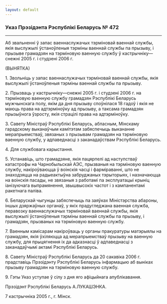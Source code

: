 ```yaml
---
layout: default
---
```


### Указ Прэзідэнта Рэспублікі Беларусь № 472

****

<span class="underline"></span>

Аб звальненні ў запас ваеннаслужачых тэрміновай ваеннай службы, якія
выслужылі ўстаноўленыя тэрміны ваеннай службы па прызыву, і прызыве
грамадзян на тэрміновую ваенную службу ў кастрычніку—снежні 2005 г. і
студзені 2006 г.

(ВЫНЯТКА)

1\. Звольніць у запас ваеннаслужачых тэрміновай ваеннай службы, якія
выслужылі ўстаноўленыя тэрміны ваеннай службы па прызыву.

2\. Прызваць у кастрычніку—снежні 2005 г. і студзені 2006 г. на
тэрміновую ваенную службу грамадзян Рэспублікі Беларусь
мужчынскага полу, якім да дня прызыву споўнілася 18 гадоў і якія
не маюць права на адтэрміноўку ад прызыву, а таксама грамадзян
прызыўнога ўзросту, якія страцілі права на адтэрміноўку.

3\. Савету Міністраў Рэспублікі Беларусь, абласным, Мінскаму гарадскому
выканаўчым камітэтам забяспечыць выкананне мерапрыемстваў, звязаных з
прызывам грамадзян на тэрміновую ваенную службу, у адпаведнасці з
заканадаўствам Рэспублікі Беларусь.

4\. Для службовага карыстання.

5\. Устанавіць, што грамадзяне, якія пацярпелі ад наступстваў катастрофы
на Чарнобыльскай АЭС, прызваныя на тэрміновую ваенную службу,
накіроўваюцца ў воінскія часці і фарміраванні, што не
знаходзяцца на радыеактыўна забруджаных тэрыторыях, і
назначаюцца на воінскія пасады, не звязаныя з работамі па
эксплуатацыі крыніц іанізуючага выпрамянення, звышвысокіх частот і з
кампанентамі ракетнага паліва.

6\. Беларускай чыгунцы забяспечыць па заяўках Міністэрства абароны,
іншых дзяржаўных органаў, у якіх прадугледжана ваенная служба,
перавозку ваеннаслужачых тэрміновай ваеннай службы, якія выслужылі
ўстаноўленыя тэрміны ваеннай службы па прызыву, і грамадзян, прызваных
на тэрміновую ваенную службу.

7\. Ваенным камісарам накіроўваць у органы пракуратуры матэрыялы на
грамадзян, якія ўхіляюцца ад мерапрыемстваў прызыву на ваенную
службу, для прыцягнення іх да адказнасці ў адпаведнасці з
заканадаўчымі актамі Рэспублікі Беларусь.

8\. Савету Міністраў Рэспублікі Беларусь да 20 сакавіка 2006 г.
прадставіць Прэзідэнту Рэспублікі Беларусь інфармацыю аб
выніках прызыву грамадзян на тэрміновую ваенную службу.

9\. Гэты Указ уступае ў сілу з дня яго афіцыйнага апублікавання.

Прэзідэнт Рэспублікі Беларусь А.ЛУКАШЭНКА.

7 кастрычніка 2005 г., г. Мінск.
